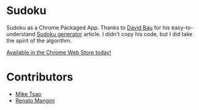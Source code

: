 Sudoku
======

Sudoku as a Chrome Packaged App. Thanks to [David Bau](http://davidbau.com/)
for his easy-to-understand [Sudoku generator](http://davidbau.com/archives/2006/09/04/sudoku_generator.html)
article. I didn't copy his code, but I did take the spirit of the algorithm.

[Available in the Chrome Web Store today!](https://chrome.google.com/webstore/detail/pdabcaeppjejdnmcfnhnfboocbhnkbki/)

Contributors
============
* [Mike Tsao](https://github.com/sowbug)
* [Renato Mangini](https://github.com/mangini)

